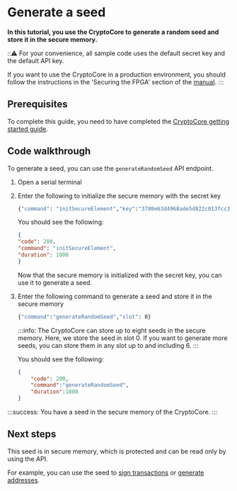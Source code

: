 # Generate a seed

**In this tutorial, you use the CryptoCore to generate a random seed and store it in the secure memory.**

:::warning:
For your convenience, all sample code uses the default secret key and the default API key.

If you want to use the CryptoCore in a production environment, you should follow the instructions in the 'Securing the FPGA' section of the [manual](https://gitlab.com/iccfpga-rv/iccfpga-manual/-/blob/master/iccfpga.pdf).
:::

## Prerequisites

To complete this guide, you need to have completed the [CryptoCore getting started guide](../introduction/get-started.md).

## Code walkthrough

To generate a seed, you can use the `generateRandomSeed` API endpoint.

1. Open a serial terminal

2. Enter the following to initialize the secure memory with the secret key

    ```bash
    {"command": "initSecureElement","key":"3780e63d4968ade5d822c013fcc323845d1b569fe705b60006feec145a0db1e3"}
    ```

    You should see the following:

    ```json
    {
    "code": 200,
    "command": "initSecureElement",
    "duration": 1800
    }
    ``` 

    Now that the secure memory is initialized with the secret key, you can use it to generate a seed.

3. Enter the following command to generate a seed and store it in the secure memory

    ```bash
    {"command":"generateRandomSeed","slot": 0}
    ```

    :::info:
    The CryptoCore can store up to eight seeds in the secure memory.
    Here, we store the seed in slot 0. If you want to generate more seeds, you can store them in any slot up to and including 6.
    :::

    You should see the following:

    ```json
    {
        "code": 200,
        "command":"generateRandomSeed",
        "duration":1800
    }
    ```

:::success:
You have a seed in the secure memory of the CryptoCore.
:::

## Next steps

This seed is in secure memory, which is protected and can be read only by using the API.

For example, you can use the seed to [sign transactions](../references/api-reference.md#signTransaction) or [generate addresses](../references/api-reference.md#generateAddress).
